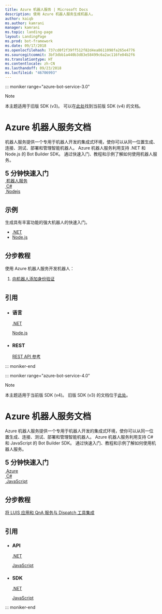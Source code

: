 ```yaml
---
title: Azure 机器人服务 | Microsoft Docs
description: 使用 Azure 机器人服务生成机器人。
author: kaiqb
ms.author: kamrani
manager: kamrani
ms.topic: landing-page
layout: LandingPage
ms.prod: bot-framework
ms.date: 09/17/2018
ms.openlocfilehash: 737cd0f2f39ff512f82d4ea8611098fa265e4776
ms.sourcegitcommit: 3bf3dbb1a440b3d83e58499c6a2ac116fe04b2f6
ms.translationtype: HT
ms.contentlocale: zh-CN
ms.lasthandoff: 09/23/2018
ms.locfileid: "46706993"
---
```

::: moniker range="azure-bot-service-3.0"

> [!NOTE]
> 本主题适用于旧版 SDK (v3)。 可以在[此处](https://docs.microsoft.com/en-us/azure/bot-service/?view=azure-bot-service-4.0)找到当前版 SDK (v4) 的文档。

<div class="content">
    <h1>Azure 机器人服务文档</h1>
    <div class="intro" style="min-width: 200px">
        <p>机器人服务提供一个专用于机器人开发的集成式环境，使你可以从同一位置生成、连接、测试、部署和管理智能机器人。 Azure 机器人服务利用支持 .NET 和 Node.js 的 Bot Builder SDK。 通过快速入门、教程和示例了解如何使用机器人服务。</p>
    </div>
<h2 style="margin-top: 18px; margin-bottom: 0px;">5 分钟快速入门</h2>
<div class="ico48Case">
    <div class="ico48Link">
        <a href="/bot-framework/bot-service-quickstart">
            <img src="media/index/logo_bot.svg" alt="">
            <span>机器人服务</span>
        </a>
    </div>
    <div class="ico48Link">
        <a href="/bot-framework/dotnet/bot-builder-dotnet-quickstart">
            <img src="media/index/logo_csharp.svg" alt="">
            <span>C&#35;</span>
        </a>
    </div>
    <div class="ico48Link">
        <a href="/bot-framework/nodejs/bot-builder-nodejs-quickstart">
            <img src="media/index/logo_nodejs.svg" alt="">
            <span>Nodejs</span>
        </a>
    </div>
</div>
 
<h2 style="margin-top: 36px">示例</h2>
<p>生成具有丰富功能的强大机器人的快速入门。</p>
<ul>
    <li><a href="/bot-framework/dotnet/bot-builder-dotnet-samples">.NET</a></li>
    <li><a href="/bot-framework/nodejs/bot-builder-nodejs-samples">Node.js</a></li>
</ul>
<h2 style="margin-top: 36px">分步教程</h2>
<p>使用 Azure 机器人服务开发机器人：</p>
<ol>
    <li><a href="/bot-framework/bot-builder-tutorial-authentication">向机器人添加身份验证</a></li>
</ol>
<h2 style="margin-top: 36px">引用</h2>
<ul class="panelContent cardsD">
    <li>
        <div class="cardSize">
            <div class="cardPadding">
                <div class="card">
                    <div class="cardText">
                        <h3>语言</h3>
                        <p><a href="/dotnet/api/?view=botbuilder-3.12.2.4">.NET</a></p>
                        <p><a href="https://docs.botframework.com/en-us/node/builder/chat-reference/modules/_botbuilder_d_.html">Node.js</a></p>
                    </div>
                </div>
            </div>
        </div>
    </li>
    <li>
        <div class="cardSize">
            <div class="cardPadding">
                <div class="card">
                    <div class="cardText">
                        <h3>REST</h3>
                        <p><a href="/Bot-Framework/rest-api/bot-framework-rest-connector-api-reference">REST API 参考</a></p>
                    </div>
                </div>
            </div>
        </div>
    </li>
</ul>
</div>


::: moniker-end

::: moniker range="azure-bot-service-4.0"

> [!NOTE] 
> 本主题适用于当前版 SDK (v4)。 旧版 SDK (v3) 的文档位于[此处](https://docs.microsoft.com/en-us/azure/bot-service/?view=azure-bot-service-3.0)。

<div class="content">
    <h1>Azure 机器人服务文档</h1>
    <div class="intro" style="min-width: 200px">
        <p>Azure 机器人服务提供一个专用于机器人开发的集成式环境，使你可以从同一位置生成、连接、测试、部署和管理智能机器人。 Azure 机器人服务利用支持 C# 和 JavaScript 的 Bot Builder SDK。 通过快速入门、教程和示例了解如何使用机器人服务。
</p>
</div>

<h2 style="margin-top: 18px; margin-bottom: 0px;">5 分钟快速入门</h2>
<p style="margin-top: 6px; margin-bottom: 6px;"></p>
<div class="ico48Case">
    <div class="ico48Link">
        <a href="/bot-framework/bot-service-quickstart">
            <img src="v4sdk/media/logo_bot.svg" alt="">
            <span>Azure</span>
        </a>
    </div>
    <div class="ico48Link">
        <a href="/bot-framework/dotnet/bot-builder-dotnet-sdk-quickstart">
            <img src="v4sdk/media/logo_csharp.svg" alt="">
            <span>C&#35;</span>
        </a>
    </div>
    <div class="ico48Link">
        <a href="/bot-framework/javascript/bot-builder-javascript-quickstart">
            <img src="v4sdk/media/logo_js.svg" alt="">
            <span>JavaScript</span>
        </a>
    </div>
</div>

<h2 style="margin-top: 36px">分步教程</h2>
<p><a href="/bot-framework/bot-builder-tutorial-dispatch">将 LUIS 应用和 QnA 服务与 Dispatch 工具集成</a></p>

<h2 style="margin-top: 36px">引用</h2>
<ul class="panelContent cardsD">
    <li>
        <div class="cardSize">
            <div class="cardPadding">
                <div class="card">
                    <div class="cardText">
                        <h3>API</h3>
                        <p><a href="https://aka.ms/dotnetsdk4">.NET</a></p>
                        <p><a href="https://aka.ms/jssdk4">JavaScript</a></p>
                    </div>
                </div>
            </div>
        </div>
    </li>
    <li>
        <div class="cardSize">
            <div class="cardPadding">
                <div class="card">
                    <div class="cardText">
                        <h3>SDK</h3>
                        <p><a href="https://github.com/Microsoft/botbuilder-dotnet">.NET</a></p>
                        <p><a href="https://github.com/Microsoft/botbuilder-js">JavaScript</a></p>
                    </div>
                </div>
            </div>
        </div>
    </li>
</ul>
</div>

::: moniker-end
